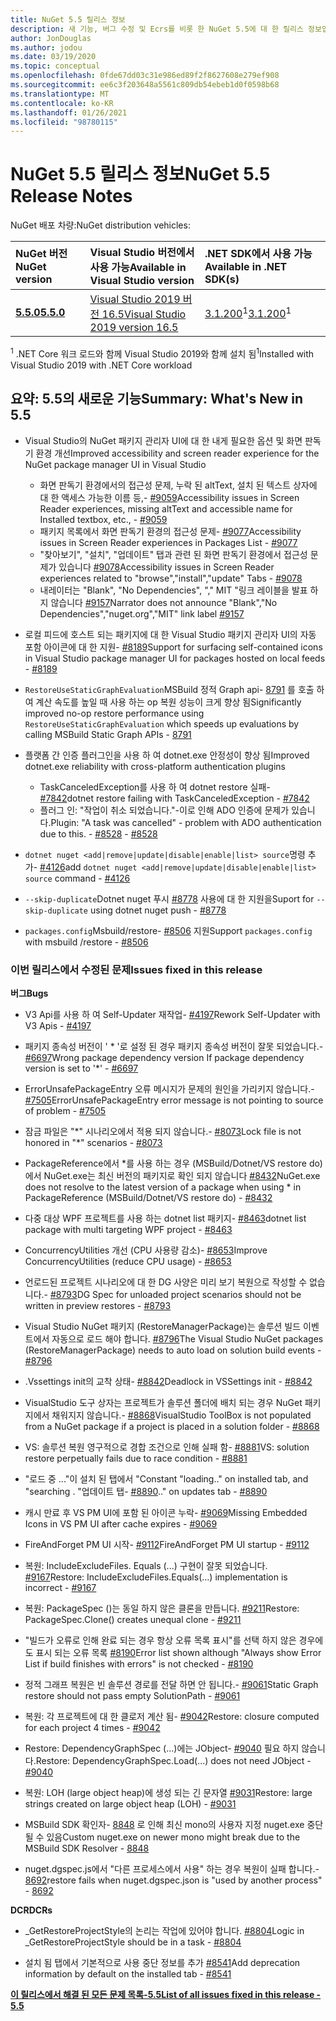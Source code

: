 ```yaml
---
title: NuGet 5.5 릴리스 정보
description: 새 기능, 버그 수정 및 Ecrs를 비롯 한 NuGet 5.5에 대 한 릴리스 정보입니다.
author: JonDouglas
ms.author: jodou
ms.date: 03/19/2020
ms.topic: conceptual
ms.openlocfilehash: 0fde67dd03c31e986ed89f2f8627608e279ef908
ms.sourcegitcommit: ee6c3f203648a5561c809db54ebeb1d0f0598b68
ms.translationtype: MT
ms.contentlocale: ko-KR
ms.lasthandoff: 01/26/2021
ms.locfileid: "98780115"
---
```

# <a name="nuget-55-release-notes"></a><span data-ttu-id="9e726-103">NuGet 5.5 릴리스 정보</span><span class="sxs-lookup"><span data-stu-id="9e726-103">NuGet 5.5 Release Notes</span></span>

<span data-ttu-id="9e726-104">NuGet 배포 차량:</span><span class="sxs-lookup"><span data-stu-id="9e726-104">NuGet distribution vehicles:</span></span>

| <span data-ttu-id="9e726-105">NuGet 버전</span><span class="sxs-lookup"><span data-stu-id="9e726-105">NuGet version</span></span> | <span data-ttu-id="9e726-106">Visual Studio 버전에서 사용 가능</span><span class="sxs-lookup"><span data-stu-id="9e726-106">Available in Visual Studio version</span></span>| <span data-ttu-id="9e726-107">.NET SDK에서 사용 가능</span><span class="sxs-lookup"><span data-stu-id="9e726-107">Available in .NET SDK(s)</span></span>|
|:---|:---|:---|
| [<span data-ttu-id="9e726-108">**5.5.0**</span><span class="sxs-lookup"><span data-stu-id="9e726-108">**5.5.0**</span></span>](https://nuget.org/downloads) | [<span data-ttu-id="9e726-109">Visual Studio 2019 버전 16.5</span><span class="sxs-lookup"><span data-stu-id="9e726-109">Visual Studio 2019 version 16.5</span></span>](https://visualstudio.microsoft.com/downloads/) | <span data-ttu-id="9e726-110">[3.1.200](https://dotnet.microsoft.com/download/dotnet-core/3.1)<sup>1</sup></span><span class="sxs-lookup"><span data-stu-id="9e726-110">[3.1.200](https://dotnet.microsoft.com/download/dotnet-core/3.1)<sup>1</sup></span></span> |

<span data-ttu-id="9e726-111"><sup>1</sup> .NET Core 워크 로드와 함께 Visual Studio 2019와 함께 설치 됨</span><span class="sxs-lookup"><span data-stu-id="9e726-111"><sup>1</sup>Installed with Visual Studio 2019 with .NET Core workload</span></span>

## <a name="summary-whats-new-in-55"></a><span data-ttu-id="9e726-112">요약: 5.5의 새로운 기능</span><span class="sxs-lookup"><span data-stu-id="9e726-112">Summary: What's New in 5.5</span></span>

* <span data-ttu-id="9e726-113">Visual Studio의 NuGet 패키지 관리자 UI에 대 한 내게 필요한 옵션 및 화면 판독기 환경 개선</span><span class="sxs-lookup"><span data-stu-id="9e726-113">Improved accessibility and screen reader experience for the NuGet package manager UI in Visual Studio</span></span>
    * <span data-ttu-id="9e726-114">화면 판독기 환경에서의 접근성 문제, 누락 된 altText, 설치 된 텍스트 상자에 대 한 액세스 가능한 이름 등,- [#9059](https://github.com/NuGet/Home/issues/9059)</span><span class="sxs-lookup"><span data-stu-id="9e726-114">Accessibility issues in Screen Reader experiences, missing altText and accessible name for Installed textbox, etc., - [#9059](https://github.com/NuGet/Home/issues/9059)</span></span>
    * <span data-ttu-id="9e726-115">패키지 목록에서 화면 판독기 환경의 접근성 문제- [#9077](https://github.com/NuGet/Home/issues/9077)</span><span class="sxs-lookup"><span data-stu-id="9e726-115">Accessibility issues in Screen Reader experiences in Packages List - [#9077](https://github.com/NuGet/Home/issues/9077)</span></span>
    * <span data-ttu-id="9e726-116">"찾아보기", "설치", "업데이트" 탭과 관련 된 화면 판독기 환경에서 접근성 문제가 있습니다 [#9078](https://github.com/NuGet/Home/issues/9078)</span><span class="sxs-lookup"><span data-stu-id="9e726-116">Accessibility issues in Screen Reader experiences related to "browse","install","update" Tabs - [#9078](https://github.com/NuGet/Home/issues/9078)</span></span>
    * <span data-ttu-id="9e726-117">내레이터는 "Blank", "No Dependencies", "," MIT "링크 레이블을 발표 하지 않습니다 [#9157](https://github.com/NuGet/Home/issues/9157)</span><span class="sxs-lookup"><span data-stu-id="9e726-117">Narrator does not announce "Blank","No Dependencies","nuget.org","MIT" link label [#9157](https://github.com/NuGet/Home/issues/9157)</span></span>

* <span data-ttu-id="9e726-118">로컬 피드에 호스트 되는 패키지에 대 한 Visual Studio 패키지 관리자 UI의 자동 포함 아이콘에 대 한 지원- [#8189](https://github.com/NuGet/Home/issues/8189)</span><span class="sxs-lookup"><span data-stu-id="9e726-118">Support for surfacing self-contained icons in Visual Studio package manager UI for packages hosted on local feeds - [#8189](https://github.com/NuGet/Home/issues/8189)</span></span>

* <span data-ttu-id="9e726-119">`RestoreUseStaticGraphEvaluation`MSBuild 정적 Graph api- [8791](https://github.com/NuGet/Home/issues/8791) 를 호출 하 여 계산 속도를 높일 때 사용 하는 op 복원 성능이 크게 향상 됨</span><span class="sxs-lookup"><span data-stu-id="9e726-119">Significantly improved no-op restore performance using `RestoreUseStaticGraphEvaluation` which speeds up evaluations by calling MSBuild Static Graph APIs - [8791](https://github.com/NuGet/Home/issues/8791)</span></span>

* <span data-ttu-id="9e726-120">플랫폼 간 인증 플러그인을 사용 하 여 dotnet.exe 안정성이 향상 됨</span><span class="sxs-lookup"><span data-stu-id="9e726-120">Improved dotnet.exe reliability with cross-platform authentication plugins</span></span>
    * <span data-ttu-id="9e726-121">TaskCanceledException를 사용 하 여 dotnet restore 실패- [#7842](https://github.com/NuGet/Home/issues/7842)</span><span class="sxs-lookup"><span data-stu-id="9e726-121">dotnet restore failing with TaskCanceledException - [#7842](https://github.com/NuGet/Home/issues/7842)</span></span>
    * <span data-ttu-id="9e726-122">플러그 인: "작업이 취소 되었습니다."-이로 인해 ADO 인증에 문제가 있습니다.</span><span class="sxs-lookup"><span data-stu-id="9e726-122">Plugin:  "A task was cancelled" - problem with ADO authentication due to this.</span></span><span data-ttu-id="9e726-123"> - [#8528](https://github.com/NuGet/Home/issues/8528)</span><span class="sxs-lookup"><span data-stu-id="9e726-123"> - [#8528](https://github.com/NuGet/Home/issues/8528)</span></span>

* <span data-ttu-id="9e726-124">`dotnet nuget <add|remove|update|disable|enable|list> source`명령 추가- [#4126](https://github.com/NuGet/Home/issues/4126)</span><span class="sxs-lookup"><span data-stu-id="9e726-124">add `dotnet nuget <add|remove|update|disable|enable|list> source` command - [#4126](https://github.com/NuGet/Home/issues/4126)</span></span>

* <span data-ttu-id="9e726-125">`--skip-duplicate`Dotnet nuget 푸시 [#8778](https://github.com/NuGet/Home/issues/8778) 사용에 대 한 지원을</span><span class="sxs-lookup"><span data-stu-id="9e726-125">Suport for `--skip-duplicate`  using dotnet nuget push - [#8778](https://github.com/NuGet/Home/issues/8778)</span></span>

* <span data-ttu-id="9e726-126">`packages.config`Msbuild/restore- [#8506](https://github.com/NuGet/Home/issues/8506) 지원</span><span class="sxs-lookup"><span data-stu-id="9e726-126">Support `packages.config` with msbuild /restore - [#8506](https://github.com/NuGet/Home/issues/8506)</span></span>

### <a name="issues-fixed-in-this-release"></a><span data-ttu-id="9e726-127">이번 릴리스에서 수정된 문제</span><span class="sxs-lookup"><span data-stu-id="9e726-127">Issues fixed in this release</span></span>

<span data-ttu-id="9e726-128">**버그**</span><span class="sxs-lookup"><span data-stu-id="9e726-128">**Bugs**</span></span>

* <span data-ttu-id="9e726-129">V3 Api를 사용 하 여 Self-Updater 재작업- [#4197](https://github.com/NuGet/Home/issues/4197)</span><span class="sxs-lookup"><span data-stu-id="9e726-129">Rework Self-Updater with V3 Apis - [#4197](https://github.com/NuGet/Home/issues/4197)</span></span>

* <span data-ttu-id="9e726-130">패키지 종속성 버전이 ' \* '로 설정 된 경우 패키지 종속성 버전이 잘못 되었습니다.- [#6697](https://github.com/NuGet/Home/issues/6697)</span><span class="sxs-lookup"><span data-stu-id="9e726-130">Wrong package dependency version If package dependency version is set to '\*' - [#6697](https://github.com/NuGet/Home/issues/6697)</span></span>

* <span data-ttu-id="9e726-131">ErrorUnsafePackageEntry 오류 메시지가 문제의 원인을 가리키지 않습니다.- [#7505](https://github.com/NuGet/Home/issues/7505)</span><span class="sxs-lookup"><span data-stu-id="9e726-131">ErrorUnsafePackageEntry error message is not pointing to source of problem - [#7505](https://github.com/NuGet/Home/issues/7505)</span></span>

* <span data-ttu-id="9e726-132">잠금 파일은 "\*" 시나리오에서 적용 되지 않습니다.- [#8073](https://github.com/NuGet/Home/issues/8073)</span><span class="sxs-lookup"><span data-stu-id="9e726-132">Lock file is not honored in "\*" scenarios  - [#8073](https://github.com/NuGet/Home/issues/8073)</span></span>

* <span data-ttu-id="9e726-133">PackageReference에서 \*를 사용 하는 경우 (MSBuild/Dotnet/VS restore do)에서 NuGet.exe는 최신 버전의 패키지로 확인 되지 않습니다 [#8432](https://github.com/NuGet/Home/issues/8432)</span><span class="sxs-lookup"><span data-stu-id="9e726-133">NuGet.exe does not resolve to the latest version of a package when using \* in PackageReference (MSBuild/Dotnet/VS restore do) - [#8432](https://github.com/NuGet/Home/issues/8432)</span></span>

* <span data-ttu-id="9e726-134">다중 대상 WPF 프로젝트를 사용 하는 dotnet list 패키지- [#8463](https://github.com/NuGet/Home/issues/8463)</span><span class="sxs-lookup"><span data-stu-id="9e726-134">dotnet list package with multi targeting WPF project - [#8463](https://github.com/NuGet/Home/issues/8463)</span></span>

* <span data-ttu-id="9e726-135">ConcurrencyUtilities 개선 (CPU 사용량 감소)- [#8653](https://github.com/NuGet/Home/issues/8653)</span><span class="sxs-lookup"><span data-stu-id="9e726-135">Improve ConcurrencyUtilities (reduce CPU usage) - [#8653](https://github.com/NuGet/Home/issues/8653)</span></span>

* <span data-ttu-id="9e726-136">언로드된 프로젝트 시나리오에 대 한 DG 사양은 미리 보기 복원으로 작성할 수 없습니다.- [#8793](https://github.com/NuGet/Home/issues/8793)</span><span class="sxs-lookup"><span data-stu-id="9e726-136">DG Spec for unloaded project scenarios should not be written in preview restores - [#8793](https://github.com/NuGet/Home/issues/8793)</span></span>

* <span data-ttu-id="9e726-137">Visual Studio NuGet 패키지 (RestoreManagerPackage)는 솔루션 빌드 이벤트에서 자동으로 로드 해야 합니다. [#8796](https://github.com/NuGet/Home/issues/8796)</span><span class="sxs-lookup"><span data-stu-id="9e726-137">The Visual Studio NuGet packages (RestoreManagerPackage) needs to auto load on solution build events - [#8796](https://github.com/NuGet/Home/issues/8796)</span></span>

* <span data-ttu-id="9e726-138">.Vssettings init의 교착 상태- [#8842](https://github.com/NuGet/Home/issues/8842)</span><span class="sxs-lookup"><span data-stu-id="9e726-138">Deadlock in VSSettings init - [#8842](https://github.com/NuGet/Home/issues/8842)</span></span>

* <span data-ttu-id="9e726-139">VisualStudio 도구 상자는 프로젝트가 솔루션 폴더에 배치 되는 경우 NuGet 패키지에서 채워지지 않습니다.- [#8868](https://github.com/NuGet/Home/issues/8868)</span><span class="sxs-lookup"><span data-stu-id="9e726-139">VisualStudio ToolBox is not populated from a NuGet package if a project is placed in a solution folder - [#8868](https://github.com/NuGet/Home/issues/8868)</span></span>

* <span data-ttu-id="9e726-140">VS: 솔루션 복원 영구적으로 경합 조건으로 인해 실패 함- [#8881](https://github.com/NuGet/Home/issues/8881)</span><span class="sxs-lookup"><span data-stu-id="9e726-140">VS:  solution restore perpetually fails due to race condition - [#8881](https://github.com/NuGet/Home/issues/8881)</span></span>

* <span data-ttu-id="9e726-141">"로드 중 ..."이 설치 된 탭에서 "</span><span class="sxs-lookup"><span data-stu-id="9e726-141">Constant "loading.." on installed tab, and "searching</span></span> <term><span data-ttu-id="9e726-142">. "업데이트 탭- [#8890](https://github.com/NuGet/Home/issues/8890)</span><span class="sxs-lookup"><span data-stu-id="9e726-142">.." on updates tab - [#8890](https://github.com/NuGet/Home/issues/8890)</span></span>

* <span data-ttu-id="9e726-143">캐시 만료 후 VS PM UI에 포함 된 아이콘 누락- [#9069](https://github.com/NuGet/Home/issues/9069)</span><span class="sxs-lookup"><span data-stu-id="9e726-143">Missing Embedded Icons in VS PM UI after cache expires - [#9069](https://github.com/NuGet/Home/issues/9069)</span></span>

* <span data-ttu-id="9e726-144">FireAndForget PM UI 시작- [#9112](https://github.com/NuGet/Home/issues/9112)</span><span class="sxs-lookup"><span data-stu-id="9e726-144">FireAndForget PM UI startup - [#9112](https://github.com/NuGet/Home/issues/9112)</span></span>

* <span data-ttu-id="9e726-145">복원: IncludeExcludeFiles. Equals (...) 구현이 잘못 되었습니다. [#9167](https://github.com/NuGet/Home/issues/9167)</span><span class="sxs-lookup"><span data-stu-id="9e726-145">Restore: IncludeExcludeFiles.Equals(...) implementation is incorrect - [#9167](https://github.com/NuGet/Home/issues/9167)</span></span>

* <span data-ttu-id="9e726-146">복원: PackageSpec ()는 동일 하지 않은 클론을 만듭니다. [#9211](https://github.com/NuGet/Home/issues/9211)</span><span class="sxs-lookup"><span data-stu-id="9e726-146">Restore: PackageSpec.Clone() creates unequal clone - [#9211](https://github.com/NuGet/Home/issues/9211)</span></span>

* <span data-ttu-id="9e726-147">"빌드가 오류로 인해 완료 되는 경우 항상 오류 목록 표시"를 선택 하지 않은 경우에도 표시 되는 오류 목록 [#8190](https://github.com/NuGet/Home/issues/8190)</span><span class="sxs-lookup"><span data-stu-id="9e726-147">Error list shown although "Always show Error List if build finishes with errors" is not checked - [#8190](https://github.com/NuGet/Home/issues/8190)</span></span>

* <span data-ttu-id="9e726-148">정적 그래프 복원은 빈 솔루션 경로를 전달 하면 안 됩니다.- [#9061](https://github.com/NuGet/Home/issues/9061)</span><span class="sxs-lookup"><span data-stu-id="9e726-148">Static Graph restore should not pass empty SolutionPath - [#9061](https://github.com/NuGet/Home/issues/9061)</span></span>

* <span data-ttu-id="9e726-149">복원: 각 프로젝트에 대 한 클로저 계산 됨- [#9042](https://github.com/NuGet/Home/issues/9042)</span><span class="sxs-lookup"><span data-stu-id="9e726-149">Restore: closure computed for each project 4 times - [#9042](https://github.com/NuGet/Home/issues/9042)</span></span>

* <span data-ttu-id="9e726-150">Restore: DependencyGraphSpec (...)에는 JObject- [#9040](https://github.com/NuGet/Home/issues/9040) 필요 하지 않습니다.</span><span class="sxs-lookup"><span data-stu-id="9e726-150">Restore: DependencyGraphSpec.Load(...) does not need JObject - [#9040](https://github.com/NuGet/Home/issues/9040)</span></span>

* <span data-ttu-id="9e726-151">복원: LOH (large object heap)에 생성 되는 긴 문자열 [#9031](https://github.com/NuGet/Home/issues/9031)</span><span class="sxs-lookup"><span data-stu-id="9e726-151">Restore: large strings created on large object heap (LOH) - [#9031](https://github.com/NuGet/Home/issues/9031)</span></span>

* <span data-ttu-id="9e726-152">MSBuild SDK 확인자- [8848](https://github.com/NuGet/Home/issues/8848) 로 인해 최신 mono의 사용자 지정 nuget.exe 중단 될 수 있음</span><span class="sxs-lookup"><span data-stu-id="9e726-152">Custom nuget.exe on newer mono might break due to the MSBuild SDK Resolver - [8848](https://github.com/NuGet/Home/issues/8848)</span></span>

* <span data-ttu-id="9e726-153">nuget.dgspec.js에서 "다른 프로세스에서 사용" 하는 경우 복원이 실패 합니다.- [8692](https://github.com/NuGet/Home/issues/8692)</span><span class="sxs-lookup"><span data-stu-id="9e726-153">restore fails when nuget.dgspec.json is "used by another process" - [8692](https://github.com/NuGet/Home/issues/8692)</span></span>

<span data-ttu-id="9e726-154">**DCR**</span><span class="sxs-lookup"><span data-stu-id="9e726-154">**DCRs**</span></span>

* <span data-ttu-id="9e726-155">_GetRestoreProjectStyle의 논리는 작업에 있어야 합니다. [#8804](https://github.com/NuGet/Home/issues/8804)</span><span class="sxs-lookup"><span data-stu-id="9e726-155">Logic in _GetRestoreProjectStyle should be in a task - [#8804](https://github.com/NuGet/Home/issues/8804)</span></span>

* <span data-ttu-id="9e726-156">설치 됨 탭에서 기본적으로 사용 중단 정보를 추가 [#8541](https://github.com/NuGet/Home/issues/8541)</span><span class="sxs-lookup"><span data-stu-id="9e726-156">Add deprecation information by default on the installed tab - [#8541](https://github.com/NuGet/Home/issues/8541)</span></span>

<span data-ttu-id="9e726-157">**[이 릴리스에서 해결 된 모든 문제 목록-5.5](https://app.zenhub.com/workspaces/nuget-client-team-55aec9a240305cf007585881/reports/release?release=5e0e5fbd021f7aa0ec95db18)**</span><span class="sxs-lookup"><span data-stu-id="9e726-157">**[List of all issues fixed in this release - 5.5](https://app.zenhub.com/workspaces/nuget-client-team-55aec9a240305cf007585881/reports/release?release=5e0e5fbd021f7aa0ec95db18)**</span></span>
